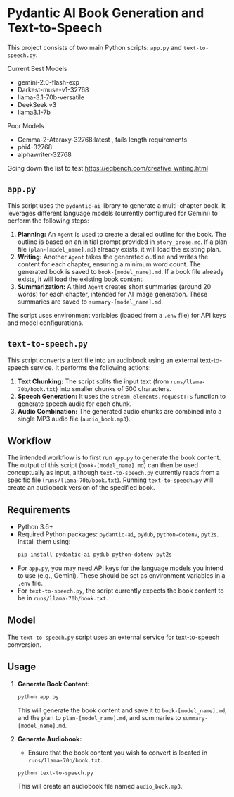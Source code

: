 # Pydantic AI Book Generation and Text-to-Speech

This project consists of two main Python scripts: `app.py` and `text-to-speech.py`.

Current Best Models
* gemini-2.0-flash-exp
* Darkest-muse-v1-32768
* llama-3.1-70b-versatile
* DeekSeek v3
* llama3.1-7b

Poor Models
* Gemma-2-Ataraxy-32768:latest , fails length requirements
* phi4-32768
* alphawriter-32768


Going down the list to test https://eqbench.com/creative_writing.html

## `app.py`

This script uses the `pydantic-ai` library to generate a multi-chapter book. It leverages different language models (currently configured for Gemini) to perform the following steps:

1. **Planning:** An `Agent` is used to create a detailed outline for the book. The outline is based on an initial prompt provided in `story_prose.md`. If a plan file (`plan-[model_name].md`) already exists, it will load the existing plan.
2. **Writing:** Another `Agent` takes the generated outline and writes the content for each chapter, ensuring a minimum word count. The generated book is saved to `book-[model_name].md`. If a book file already exists, it will load the existing book content.
3. **Summarization:** A third `Agent` creates short summaries (around 20 words) for each chapter, intended for AI image generation. These summaries are saved to `summary-[model_name].md`.

The script uses environment variables (loaded from a `.env` file) for API keys and model configurations.

## `text-to-speech.py`

This script converts a text file into an audiobook using an external text-to-speech service. It performs the following actions:

1. **Text Chunking:** The script splits the input text (from `runs/llama-70b/book.txt`) into smaller chunks of 500 characters.
2. **Speech Generation:** It uses the `stream_elements.requestTTS` function to generate speech audio for each chunk.
3. **Audio Combination:** The generated audio chunks are combined into a single MP3 audio file (`audio_book.mp3`).

## Workflow

The intended workflow is to first run `app.py` to generate the book content. The output of this script (`book-[model_name].md`) can then be used conceptually as input, although `text-to-speech.py` currently reads from a specific file (`runs/llama-70b/book.txt`). Running `text-to-speech.py` will create an audiobook version of the specified book.

## Requirements

- Python 3.6+
- Required Python packages: `pydantic-ai`, `pydub`, `python-dotenv`, `pyt2s`. Install them using:
  ```bash
  pip install pydantic-ai pydub python-dotenv pyt2s
  ```
- For `app.py`, you may need API keys for the language models you intend to use (e.g., Gemini). These should be set as environment variables in a `.env` file.
- For `text-to-speech.py`, the script currently expects the book content to be in `runs/llama-70b/book.txt`.

## Model

The `text-to-speech.py` script uses an external service for text-to-speech conversion.

## Usage

1. **Generate Book Content:**
   ```bash
   python app.py
   ```
   This will generate the book content and save it to `book-[model_name].md`, and the plan to `plan-[model_name].md`, and summaries to `summary-[model_name].md`.

2. **Generate Audiobook:**
   - Ensure that the book content you wish to convert is located in `runs/llama-70b/book.txt`.
   ```bash
   python text-to-speech.py
   ```
   This will create an audiobook file named `audio_book.mp3`.